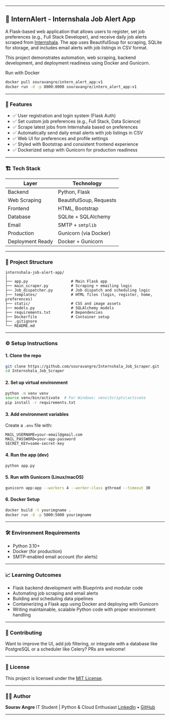 
---

## 🚀 InternAlert - Internshala Job Alert App

A Flask-based web application that allows users to register, set job preferences (e.g., Full Stack Developer), and receive daily job alerts scraped from [Internshala](https://internshala.com). The app uses BeautifulSoup for scraping, SQLite for storage, and includes email alerts with job listings in CSV format.

This project demonstrates automation, web scraping, backend development, and deployment readiness using Docker and Gunicorn.

Run with Docker
```bash
docker pull souravangre/intern_alert_app:v1
docker run -d -p 8000:8000 souravangre/intern_alert_app:v1
```
---

### 📌 Features

* ✅ User registration and login system (Flask Auth)
* ✅ Set custom job preferences (e.g., Full Stack, Data Science)
* ✅ Scrape latest jobs from Internshala based on preferences
* ✅ Automatically send daily email alerts with job listings in CSV
* ✅ Web UI for preferences and profile settings
* ✅ Styled with Bootstrap and consistent frontend experience
* ✅ Dockerized setup with Gunicorn for production readiness

---

### 🏗️ Tech Stack

| Layer            | Technology              |
| ---------------- | ----------------------- |
| Backend          | Python, Flask           |
| Web Scraping     | BeautifulSoup, Requests |
| Frontend         | HTML, Bootstrap         |
| Database         | SQLite + SQLAlchemy     |            
| Email            | SMTP + `smtplib`        |
| Production       | Gunicorn (via Docker)   |
| Deployment Ready | Docker + Gunicorn       |

---

### 📂 Project Structure

```
internshala-job-alert-app/
│
├── app.py                   # Main Flask app
├── main_scraper.py          # Scraping + emailing logic
├── Job_dispatcher.py        # Job dispatch and scheduling logic
├── templates/               # HTML files (login, register, home, preferences)
├── static/                  # CSS and image assets
├── models.py                # SQLAlchemy models
├── requirements.txt         # Dependencies
├── Dockerfile               # Container setup
├── .gitignore
└── README.md
```

---

### ⚙️ Setup Instructions

#### 1. Clone the repo

```bash
git clone https://github.com/souravangre/Internshala_Job_Scraper.git
cd Internshala_Job_Scraper
```

#### 2. Set up virtual environment

```bash
python -m venv venv
source venv/bin/activate  # For Windows: venv\Scripts\activate
pip install -r requirements.txt
```

#### 3. Add environment variables

Create a `.env` file with:

```env
MAIL_USERNAME=your-email@gmail.com
MAIL_PASSWORD=your-app-password
SECRET_KEY=some-secret-key
```

#### 4. Run the app (dev)

```bash
python app.py
```

#### 5. Run with Gunicorn (Linux/macOS)

```bash
gunicorn app:app --workers 4 --worker-class gthread --timeout 30
```

#### 6. Docker Setup

```bash
docker build -t yourimgname .
docker run -d -p 5000:5000 yourimgname
```

---

### 🛠️ Environment Requirements

* Python 3.10+
* Docker (for production)
* SMTP-enabled email account (for alerts)

---

### 📈 Learning Outcomes

* Flask backend development with Blueprints and modular code
* Automating job scraping and email alerts
* Building and scheduling data pipelines
* Containerizing a Flask app using Docker and deploying with Gunicorn
* Writing maintainable, scalable Python code with proper environment handling

---

### 🤝 Contributing

Want to improve the UI, add job filtering, or integrate with a database like PostgreSQL or a scheduler like Celery? PRs are welcome!

---

### 📄 License

This project is licensed under the [MIT License](LICENSE).

---

### 🙋‍♂️ Author

**Sourav Angre**
  IT Student | Python & Cloud Enthusiast
[LinkedIn](https://www.linkedin.com/in/sourav-angre) • [GitHub](https://github.com/souravangre)

---


